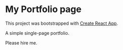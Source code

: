 # My Portfolio page

This project was bootstrapped with [Create React App](https://github.com/facebook/create-react-app).

A simple single-page portfolio.

Please hire me.
